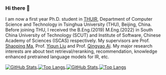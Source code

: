 ### Hi there 👋 
I am now a first year Ph.D. student in [THUIR](http://ai.thuir.cn/), Department of Computer Science and Technology in Tsinghua University (THU), Beijing, China. Before joining THU, I received the B.Eng.(2019) M.Eng.(2022) in South China University of Technology (SCUT) and Institute of Software, Chinese Academy of Sciences (ISCAS) respectively.
My supervisors are Prof. [Shaoping Ma](http://www.thuir.cn/group/~msp/), Prof. [Yiqun Liu](http://www.thuir.cn/group/~YQLiu/) and Prof. [Qingyao Ai](https://ir.aiqingyao.org/home). My major research interests are about text retrieval/reranking, recommendation, knowledge enhanced pretrained language models for IR, etc.

<!--
**Deriq-Qian-Dong/Deriq-Qian-Dong** is a ✨ _special_ ✨ repository because its `README.md` (this file) appears on your GitHub profile.

Here are some ideas to get you started:

- 🔭 I’m currently working on ...
- 🌱 I’m currently learning ...
- 👯 I’m looking to collaborate on ...
- 🤔 I’m looking for help with ...
- 💬 Ask me about ...
- 📫 How to reach me: ...
- 😄 Pronouns: ...
- ⚡ Fun fact: ...
-->

<a href="https://github.com/Deriq-Qian-Dong">
  <img align="center" alt="GitHub Stats" src="https://github-readme-stats.vercel.app/api?username=Deriq-Qian-Dong&show_icons=true&include_all_commits=true" />
</a>

<a href="https://github.com/Deriq-Qian-Dong">
  <img align="center" alt="Top Langs" src="https://github-readme-stats.vercel.app/api/top-langs/?username=Deriq-Qian-Dong&hide=java,javascript,html&layout=compact&langs_count=6&exclude_repo=undergrad" />
</a>

<a href="https://github.com/Suffoquer-fang">
  <img align="center" alt="GitHub Stats" src="https://github-readme-stats.vercel.app/api?username=Suffoquer-fang&show_icons=true&include_all_commits=true" />
</a>

<a href="https://github.com/Suffoquer-fang">
  <img align="center" alt="Top Langs" src="https://github-readme-stats.vercel.app/api/top-langs/?username=Suffoquer-fang&hide=java,javascript,html&layout=compact&langs_count=6&exclude_repo=undergrad" />
</a>
